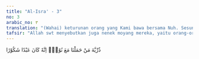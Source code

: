 ```yaml
---
title: "Al-Isra' - 3"
no: 3
arabic_no: ٣
translation: "(Wahai) keturunan orang yang Kami bawa bersama Nuh. Sesungguhnya dia (Nuh) adalah hamba (Allah) yang banyak bersyukur.”"
tafsir: "Allah swt menyebutkan juga nenek moyang mereka, yaitu orang-orang yang telah diselamatkan Allah bersama-sama Nuh a.s. dari topan. Mereka diselamatkan Allah dengan perantaraan wahyu-Nya kepada Nuh a.s. Nuh diperintahkan untuk membuat perahu, agar dia dan kaumnya yang setia terhindar dari azab Allah yang akan ditimpakan kepada kaumnya yang mengingkari kenabiannya. Hal ini mengandung peringatan bagi Bani Israil agar mengambil contoh dan pelajaran dari peristiwa itu, dan mengikuti jalan yang ditempuh oleh Nabi Nuh. Hal itu juga sebagai pelajaran bagi kaum Muslimin agar tetap memelihara tauhid seperti Nuh a.s. dan pengikut-pengikutnya, serta orang-orang yang mensyukuri nikmat Allah.\n\nSebagai penjelasan dari penafsiran tersebut, perlu dikemukakan beberapa hadis yang menjelaskan bahwa Nabi Nuh a.s. adalah nabi yang sangat mensyukuri nikmat Allah, sebagaimana tersebut dalam hadis:\n\nPertama: \n\nDiriwayatkan Muadz bin Anas Al-Juhaniy bahwa Nabi Muhammad saw bersabda, \"Sesungguhnya Allah menamakan Nuh sebagai hamba yang sangat mensyukuri nikmat Allah karena apabila telah datang waktu sore dan pagi hari, dia berkata, Mahasuci Allah ketika kamu berada di waktu sore dan di waktu Subuh dan bagi-Nyalah segala puji di langit dan bumi ketika berada di petang hari dan ketika kamu berada di waktu Zuhur.\" (Riwayat Ibnu Mardawaih)\n\nKedua: \n\nApabila Nabi Nuh telah mengenakan baju dan menyantap makanan dia memuji Allah swt. Maka dinamakanlah dia \"hamba yang sangat mensyukuri nikmat Allah. (Riwayat Ibnu Jarir ath-thabari, al-Baihaqi, dan al-hakim dari Salman al-Farisi).\n\nDemikianlah doa dan tasbih yang diucapkan oleh Nabi Nuh a.s. yang patut dicontoh dan diamalkan oleh kaum Muslimin."
---
```

ذُرِّيَّةَ مَنْ حَمَلْنَا مَعَ نُوْحٍۗ اِنَّهٗ كَانَ عَبْدًا شَكُوْرًا